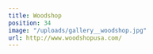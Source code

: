 ```yaml
---
title: Woodshop
position: 34
image: "/uploads/gallery__woodshop.jpg"
url: http://www.woodshopusa.com/
---
```


